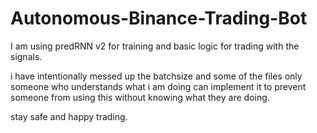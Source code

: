 # Autonomous-Binance-Trading-Bot
I am using predRNN v2 for training and basic logic for trading with the signals.

i have intentionally messed up the batchsize and some of the files only someone who understands what i am doing can implement it to prevent someone from using this without knowing what they are doing.

stay safe and happy trading.
